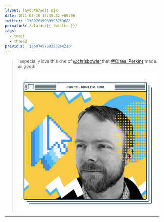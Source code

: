 ```yaml
---
layout: layouts/post.njk
date: 2021-03-10 17:45:32 +00:00
twitter: '1369705998999379968'
permalink: /status/{{ twitter }}/
tags: 
  - tweet
  - thread
previous: '1369705750323294210'
---
```


> I especially love this one of [@chrisbowler](https://twitter.com/chrisbowler) that [@Diana_Perkins](https://twitter.com/Diana_Perkins) made. So good! 
> 
> ![Chris Bowler in an 8-bit computer window, surrounded by pixelated and half-tone mouse cursors and shapes](/img/1369705998999379968-EwIsM9QVIAEgvxZ.jpg)

---
